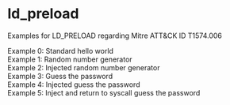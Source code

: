 # ld_preload
Examples for LD_PRELOAD regarding Mitre ATT&CK ID T1574.006

Example 0: Standard hello world  
Example 1: Random number generator  
Example 2: Injected random number generator  
Example 3: Guess the password  
Example 4: Injected guess the password  
Example 5: Inject and return to syscall guess the password  